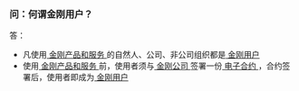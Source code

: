 ### 问：何谓金刚用户？


答：
- 凡使用[ 金刚产品和服务 ]()的自然人、公司、非公司组织都是[ 金刚用户 ](https://a2zitpro.github.io/web/金刚用户)
- 使用[ 金刚产品和服务 ]()前，使用者须与[ 金刚公司 ](https://a2zitpro.github.io/web/金刚公司)签署一份[ 电子合约 ]()，合约签署后，使用者即成为[ 金刚用户 ](https://a2zitpro.github.io/web/金刚用户)
